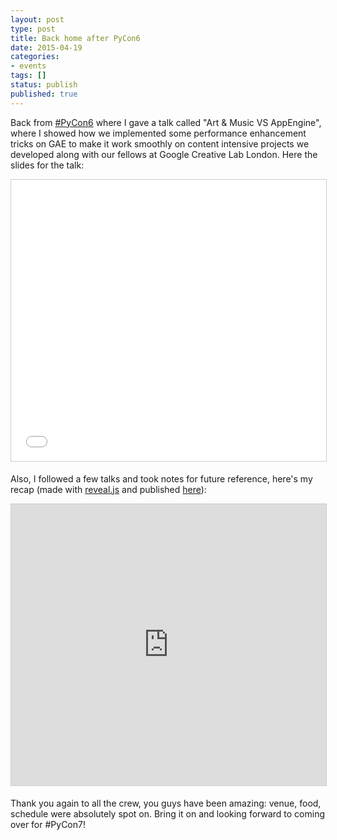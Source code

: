 ```yaml
---
layout: post
type: post
title: Back home after PyCon6
date: 2015-04-19
categories:
- events
tags: []
status: publish
published: true
---
```


Back from [#PyCon6](https://www.pycon.it/en/) where I gave a talk called "Art & Music VS AppEngine", where I showed how we implemented some performance enhancement tricks on GAE to make it work smoothly on content intensive projects we developed along with our fellows at Google Creative Lab London. Here the slides for the talk:

<iframe src="//www.slideshare.net/slideshow/embed_code/key/t9I2a9VPQZlWaU" width="550" height="450" frameborder="0" marginwidth="0" marginheight="0" scrolling="no" style="border:1px solid #CCC; border-width:1px; margin-bottom:5px; max-width: 100%;" allowfullscreen> </iframe>

Also, I followed a few talks and took notes for future reference, here's my recap (made with [reveal.js](http://lab.hakim.se/reveal-js/) and published [here](https://github.com/grudelsud/pycon6-notes)):

<iframe src="http://tom.londondroids.com/pycon6-notes/" width="550" height="450" frameborder="0" marginwidth="0" marginheight="0" scrolling="no" style="border:1px solid #CCC; border-width:1px; margin-bottom:5px; max-width: 100%;" allowfullscreen></iframe>

Thank you again to all the crew, you guys have been amazing: venue, food, schedule were absolutely spot on. Bring it on and looking forward to coming over for #PyCon7!
